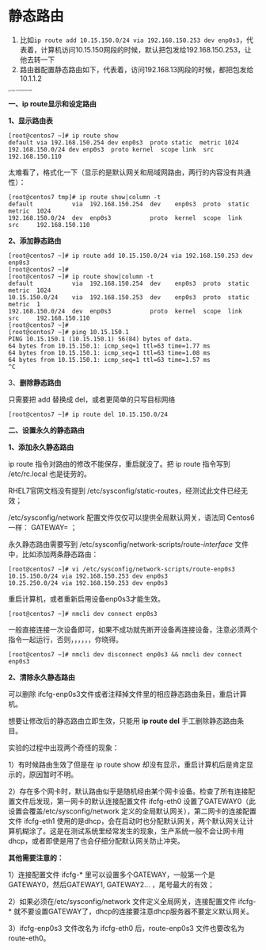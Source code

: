 # 静态路由

1. 比如`ip route add 10.15.150.0/24 via 192.168.150.253 dev enp0s3`，代表着，计算机访问10.15.150网段的时候，默认把包发给192.168.150.253，让他去转一下
2. 路由器配置静态路由如下，代表着，访问192.168.13网段的时候，都把包发给10.1.1.2

<img src="Imag/image-20211026135251991.png" alt="image-20211026135251991" style="zoom: 25%;" />

**一、ip route显示和设定路由**

**1、显示路由表**

```
[root@centos7 ~]# ip route show
default via 192.168.150.254 dev enp0s3  proto static  metric 1024
192.168.150.0/24 dev enp0s3  proto kernel  scope link  src 192.168.150.110 
```

太难看了，格式化一下（显示的是默认网关和局域网路由，两行的内容没有共通性）：

```
[root@centos7 tmp]# ip route show|column -t
default           via  192.168.150.254  dev    enp0s3  proto  static  metric  1024
192.168.150.0/24  dev  enp0s3           proto  kernel  scope  link    src     192.168.150.110
```


**2、添加静态路由**



```
[root@centos7 ~]# ip route add 10.15.150.0/24 via 192.168.150.253 dev enp0s3
[root@centos7 ~]#
[root@centos7 ~]# ip route show|column -t
default           via  192.168.150.254  dev    enp0s3  proto  static  metric  1024
10.15.150.0/24    via  192.168.150.253  dev    enp0s3  proto  static  metric  1
192.168.150.0/24  dev  enp0s3           proto  kernel  scope  link    src     192.168.150.110
[root@centos7 ~]#
[root@centos7 ~]# ping 10.15.150.1
PING 10.15.150.1 (10.15.150.1) 56(84) bytes of data.
64 bytes from 10.15.150.1: icmp_seq=1 ttl=63 time=1.77 ms
64 bytes from 10.15.150.1: icmp_seq=1 ttl=63 time=1.08 ms
64 bytes from 10.15.150.1: icmp_seq=1 ttl=63 time=1.57 ms
^C
```




3、**删除静态路由**

只需要把 add 替换成 del，或者更简单的只写目标网络

```
[root@centos7 ~]# ip route del 10.15.150.0/24
```

 

**二、设置永久的静态路由**

**1、添加永久静态路由**

ip route 指令对路由的修改不能保存，重启就没了。把 ip route 指令写到 /etc/rc.local 也是徒劳的。

RHEL7官网文档没有提到 /etc/sysconfig/static-routes，经测试此文件已经无效；

/etc/sysconfig/network 配置文件仅仅可以提供全局默认网关，语法同 Centos6 一样： GATEWAY=*<ip address>* ；

永久静态路由需要写到 /etc/sysconfig/network-scripts/route-*interface* 文件中，比如添加两条静态路由：

```
[root@centos7 ~]# vi /etc/sysconfig/network-scripts/route-enp0s3
10.15.150.0/24 via 192.168.150.253 dev enp0s3
10.25.250.0/24 via 192.168.150.253 dev enp0s3
```

 

重启计算机，或者重新启用设备enp0s3才能生效。

```
[root@centos7 ~]# nmcli dev connect enp0s3
```

 

一般直接连接一次设备即可，如果不成功就先断开设备再连接设备，注意必须两个指令一起运行，否则，，，，，，你晓得。

```
[root@centos7 ~]# nmcli dev disconnect enp0s3 && nmcli dev connect enp0s3
```

 

 

**2、清除永久静态路由**

可以删除 ifcfg-enp0s3文件或者注释掉文件里的相应静态路由条目，重启计算机。

想要让修改后的静态路由立即生效，只能用 **ip route del** 手工删除静态路由条目。

 

实验的过程中出现两个奇怪的现象：

1）有时候路由生效了但是在 ip route show 却没有显示，重启计算机后是肯定显示的，原因暂时不明。

2）存在多个网卡时，默认路由似乎是随机经由某个网卡设备。检查了所有连接配置文件后发现，第一网卡的默认连接配置文件 ifcfg-eth0 设置了GATEWAY0（此设置会覆盖/etc/sysconfig/network 定义的全局默认网关），第二网卡的连接配置文件 ifcfg-eth1 使用的是dhcp，会在启动时也分配默认网关，两个默认网关让计算机糊涂了。这是在测试系统里经常发生的现象，生产系统一般不会让网卡用dhcp，或者即使是用了也会仔细分配默认网关防止冲突。

 

**其他需要注意的：**

1）连接配置文件 ifcfg-* 里可以设置多个GATEWAY，一般第一个是 GATEWAY0，然后GATEWAY1, GATEWAY2... ，尾号最大的有效；

2）如果必须在/etc/sysconfig/network 文件定义全局网关，连接配置文件 ifcfg-* 就不要设置GATEWAY了，dhcp的连接要注意dhcp服务器不要定义默认网关。

3）ifcfg-enp0s3 文件改名为 ifcfg-eth0 后，route-enp0s3 文件也要改名为 route-eth0。